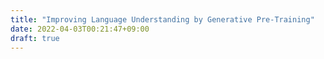 ```yaml
---
title: "Improving Language Understanding by Generative Pre-Training"
date: 2022-04-03T00:21:47+09:00
draft: true
---
```


